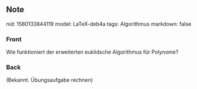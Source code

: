 ## Note
nid: 1580133844119
model: LaTeX-deb4a
tags: Algorithmus
markdown: false

### Front
Wie funktioniert der erweiterten euklidsche Algorithmus für Polynome?

### Back
(Bekannt. Übungsaufgabe rechnen)
